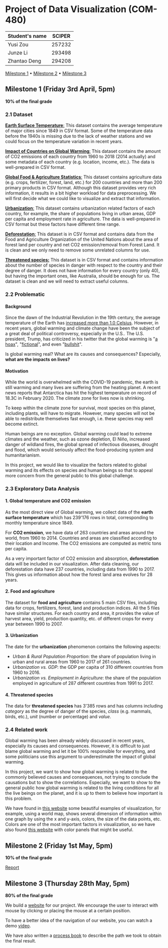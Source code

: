 # Project of Data Visualization (COM-480)

| Student's name | SCIPER |
| -------------- | ------ |
| Yusi Zou       | 257232 |
| Junze Li       | 293498 |
| Zhantao Deng   | 294208 |

[Milestone 1](#milestone-1-friday-3rd-april-5pm) • [Milestone 2](#milestone-2-friday-1st-may-5pm) • [Milestone 3](#milestone-3-thursday-28th-may-5pm)

## Milestone 1 (Friday 3rd April, 5pm)

**10% of the final grade**

### 2.1 Dataset

[**Earth Surface Temperature**:](https://www.kaggle.com/berkeleyearth/climate-change-earth-surface-temperature-data) This dataset contains the average temperature of major cities since 1849 in CSV format. Some of the temperature data before the 1940s is missing due to the lack of weather stations and we could focus on the temperature variation in recent years.

[**Impact of Countries on Global Warming**:](https://www.kaggle.com/catamount11/who-is-resposible-for-global-warming) This dataset contains the amount of CO2 emissions of each country from 1960 to 2018 (2014 actually) and some metadata of each country (e.g. location, income, etc.). The data is well-prepared in CSV format. 

[**Global Food & Agriculture Statistics**:](https://www.kaggle.com/unitednations/global-food-agriculture-statistics) This dataset contains agriculture data (e.g. crops, fertilizer, forest, land, etc.) for 200 countries and more than 200 primary products in CSV format. Although this dataset provides very rich information, it results in a bit higher workload for data preprocessing. We will first decide what we could like to visualize and extract that information.

[**Urbanization**:](https://ourworldindata.org/urbanization) This dataset contains urbanization related factors of each country, for example, the share of populations living in urban areas, GDP per capita and employment rate in agriculture. The data is well-prepared in CSV format but these factors have different time range.


[**Deforestation**:](http://www.fao.org/faostat/en/?#data/GF) This dataset is in CSV format and contains data from the Food and Agriculture Organization of the United Nations about the area of forest land per country and net CO2 emission/removal from Forest Land. It is clean and we only need to remove some unrelated columns for use.


[**Threatened species:**](https://stats.oecd.org/viewhtml.aspx?datasetcode=WILD_LIFE&lang=en) This dataset is in CSV format and contains information about the number of species in danger with respect to the  country and their degree of danger. It does not have information for every country (only 40), but having the important ones, like Australia, should be enough for us. The dataset is clean and we will need to extract useful columns. 

### 2.2 Problematic

#### Background
Since the dawn of the Industrial Revolution in the 19th century, the average temperature of the Earth has [increased more than 1.0 Celsius](https://earthobservatory.nasa.gov/world-of-change/decadaltemp.php). However, in recent years, global warming and climate change have been the subject of a great deal of political controversy, especially in the U.S.. The U.S. president, Trump, has criticized in his twitter that the global warming is "[a hoax](https://twitter.com/realDonaldTrump/status/427226424987385856)", "[fictional](https://twitter.com/realDonaldTrump/status/509436043368873984)", and even "[bullshit](https://twitter.com/realDonaldTrump/status/418542137899491328)". 

Is global warming real? What are its causes and consequences? Especially, **what are the impacts on lives?**

#### Motivation

While the world is overwhelmed with the COVID-19 pandemic, the earth is still warming and many lives are suffering from the heating planet. A recent news reports that Antarctica has hit the highest temperature on record of 18.3C in February 2020. The climate zone for lives now is shrinking.

To keep within the climate zone for survival, most species on this planet, including plants, will have to migrate[](https://wwf.panda.org/our_work/wildlife/problems/climate_change/). However, many species will not be able to redistribute themselves fast enough, i.e. these species may well become extinct. 

Human beings are no exception. Global warming could lead to extreme climates and the weather, such as ozone depletion, El Niño, increased danger of wildland fires, the global spread of infectious diseases, drought and flood, which would seriously affect the food-producing system and humanitarianism.

In this project, we would like to visualize the factors related to global warming and its effects on species and human beings so that to appeal more concern from the general public to this global challenge. 


### 2.3 Exploratory Data Analysis

#### 1. Global temperature and CO2 emission
As the most direct view of Global warming, we collect data of the **earth surface temperature** which has 239'176 rows in total, corresponding to monthly temperature since 1849.

For **CO2 emission**, we have data of 263 countries and areas around the world, from 1960 to 2014. Countries and areas are classified according to their location and Income. The CO2 emissions are computed as metric tons per capita. 

As a very important factor of CO2 emission and absorption, **deforestation** data will be included in our visualization. After data cleaning, our deforestation data have 237 countries, including data from 1990 to 2017. This gives us information about how the forest land area evolves for 28 years.

#### 2. Food and agriculture
The dataset for **food and agriculture** contains 5 main CSV files, including data for crops, fertilizers, forest, land and production indices. All the 5 files have similar structures. For each country and area, it provides the value of harvest area, yield, production quantity, etc. of different crops for every year between 1990 to 2007.

#### 3. Urbanization
The date for the **urbanization** phenomenon contains the following aspects:

- *Urban & Rural Population Proportion*: the share of population living in urban and rural areas from 1960 to 2017 of 261 countries.
- *Urbanization vs. GDP*: the GDP per capita of 310 different countries from 1960 to 2016.
- *Urbanization vs. Employment in Agriculture*: the share of the population employed in agriculture of 287 different countries from 1991 to 2017.

#### 4. Threatened species
The data for **threatened species** has 3'385 rows and has columns including *category* as the degree of danger of the species, *class* (e.g. mammals, birds, etc.), *unit* (number or percentage) and *value*.

### 2.4 Related work

Global warming has been already widely discussed in recent years, especially its causes and consequences. However, it is difficult to just blame global warming and let it be 100% responsible for everything, and some politicians use this argument to underestimate the impact of global warming. 

In this project, we want to show how global warming is related to the commonly believed causes and consequences, not trying to conclude the causations but to show the correlations. Especially, we want to show to the general public how global warming is related to the living conditions for all the live beings on the planet, and it is up to them to believe how important is this problem.

We have found in [this website](https://ourworldindata.org/urbanization) some beautiful examples of visualization, for example, using a world map, shows several dimension of information within one graph by using the x and y-axis, colors, the size of the data points, etc. Colors are one of the most important factors in visualization, so we have also found [this website](https://colorhunt.co/) with color panels that might be useful. 



## Milestone 2 (Friday 1st May, 5pm)

**10% of the final grade**

[Report](milestone2_report.pdf)


## Milestone 3 (Thursday 28th May, 5pm)

**80% of the final grade**

We build a [website]( https://com-480-data-visualization.github.io/com-480-project-zalda/ ) for our project. We encourage the user to interact with mouse by clicking or placing the mouse at a certain position.

To have a better idea of the navigation of our website, you can watch a demo [video](https://youtu.be/OimlEKNZVxs).

We have also written a [process book](processBook.pdf) to describe the path we took to obtain the final result.


